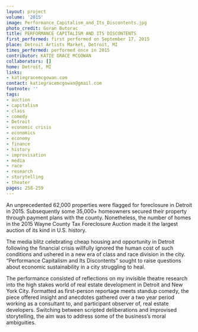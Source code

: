 ```yaml
---
layout: project
volume: '2015'
image: Performance_Capitalism_and_Its_Discontents.jpg
photo_credit: Goran Butorac
title: PERFORMANCE CAPITALISM AND ITS DISCONTENTS
first_performed: first performed on September 17, 2015
place: Detroit Artists Market, Detroit, MI
times_performed: performed once in 2015
contributor: KATIE GRACE MCGOWAN
collaborators: []
home: Detroit, MI
links:
- katiegracemcgowan.com
contact: katiegracemcgowan@gmail.com
footnote: ''
tags:
- auction
- capitalism
- class
- comedy
- Detroit
- economic crisis
- economics
- economy
- finance
- history
- improvisation
- media
- race
- research
- storytelling
- theater
pages: 258-259
---
```


An unprecedented 62,000 properties were flagged for foreclosure in Detroit in 2015. Subsequently some 35,000+ homeowners secured their property through payment plans with the county. Nonetheless, the number of homes in the 2015 Wayne County Tax Foreclosure Auction made it the largest auction of its kind in U.S. history.

The media blitz celebrating cheap housing and opportunity in Detroit following the financial crisis willfully ignored the human cost of such conditions and ushered in a new era of class and race division in the city. “Performance Capitalism and Its Discontents” sought to raise questions about economic sustainability in a city struggling to heal.

The performance consisted of reflections on my invisible theatre research into the high stakes world of real estate development in Detroit and New York City. Formatted as first-person reportage meets standup comedy, the piece offered insight and anecdotes gathered over a two year period working as a consultant to, and participant observer of, real estate developers. Switching between scripted deliberations and improvised storytelling, the aim was to address some of the business’s moral ambiguities.
